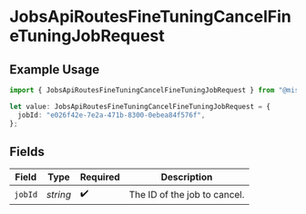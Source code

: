 # JobsApiRoutesFineTuningCancelFineTuningJobRequest

## Example Usage

```typescript
import { JobsApiRoutesFineTuningCancelFineTuningJobRequest } from "@mistralai/mistralai/models/operations";

let value: JobsApiRoutesFineTuningCancelFineTuningJobRequest = {
  jobId: "e026f42e-7e2a-471b-8300-0ebea84f576f",
};
```

## Fields

| Field                        | Type                         | Required                     | Description                  |
| ---------------------------- | ---------------------------- | ---------------------------- | ---------------------------- |
| `jobId`                      | *string*                     | :heavy_check_mark:           | The ID of the job to cancel. |